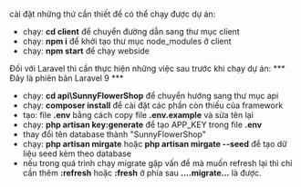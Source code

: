 cài đặt những thứ cần thiết để có thể chạy được dự án:
- chạy: **cd client** để chuyển đường dẫn sang thư mục client
- chạy: **npm i** để khởi tạo thư mục node_modules ở client
- chạy: **npm start** để chạy webside

Đối với Laravel thì cần thực hiện những việc sau trước khi chạy dự án:
*** Đây là phiên bản Laravel 9 ***
- chạy: **cd api\SunnyFlowerShop** để chuyển hướng sang thư mục api
- chạy: **composer install** để cài đặt các phần còn thiếu của framework
- tạo: file **.env** bằng cách copy file **.env.example** và sửa tên lại
- chạy: **php artisan key:generate** để tạo APP_KEY trong file **.env**
- thay đổi tên database thành "SunnyFlowerShop"
- chạy: **php artisan mirgate** hoặc **php artisan mirgate --seed** để tạo dữ liệu seed kèm theo database
- nếu trong quá trình chạy migrate gặp vấn đề mà muốn refresh lại thì chỉ cần thêm **:refresh** hoặc **:fresh** ở phía sau **....migrate...** là được.
